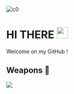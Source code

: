 ![c0](https://user-images.githubusercontent.com/78447751/115000536-24408c80-9ea3-11eb-9443-9d260fca4e4d.jpg)
 
# HI THERE <img src="https://raw.githubusercontent.com/MartinHeinz/MartinHeinz/master/wave.gif" width="30px">

Welcome on my GitHub !

## Weapons &#127993;

![](https://img.shields.io/badge/OS-MACOS-informational?style=flat&logo=<LOGO_NAME>&logoColor=white&color=2bbc8a)
